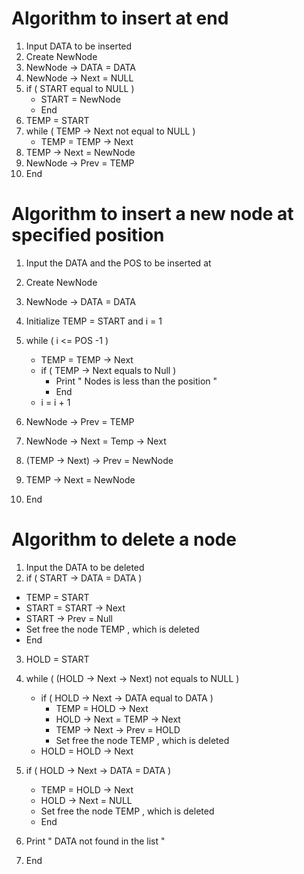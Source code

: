 
# Algorithm to insert at end

1. Input DATA to be inserted
2. Create NewNode
3. NewNode -> DATA = DATA
4. NewNode -> Next = NULL
5. if ( START equal to NULL )
    * START = NewNode
    * End
6. TEMP = START
7. while ( TEMP -> Next not equal to NULL )
   * TEMP = TEMP -> Next
8. TEMP -> Next = NewNode
9.  NewNode -> Prev = TEMP
10. End


# Algorithm to insert a new node at specified position

1. Input the DATA and the POS to be inserted at
2. Create NewNode
3. NewNode -> DATA = DATA
4. Initialize TEMP = START and i = 1 
5. while ( i <= POS -1 )
    * TEMP = TEMP -> Next
    * if ( TEMP -> Next equals to Null )
      * Print " Nodes is less than the position "
      * End 
    *  i = i + 1 

6. NewNode -> Prev = TEMP
7. NewNode -> Next = Temp -> Next
8. (TEMP -> Next) -> Prev = NewNode
9. TEMP -> Next = NewNode
10. End 


# Algorithm to delete a node 

1. Input the DATA to be deleted
2.  if ( START -> DATA = DATA )
   * TEMP = START
   * START = START -> Next
   * START -> Prev = Null
   * Set free the node TEMP , which is deleted
   * End

3. HOLD = START
4. while ( (HOLD -> Next -> Next) not equals to NULL )
    * if ( HOLD -> Next -> DATA equal to DATA )
        * TEMP = HOLD -> Next
        * HOLD -> Next = TEMP -> Next
        * TEMP -> Next -> Prev = HOLD
        * Set free the node TEMP , which is deleted
    * HOLD = HOLD -> Next

5. if ( HOLD -> Next -> DATA = DATA )
    * TEMP = HOLD -> Next
    * HOLD -> Next = NULL
    * Set free the node TEMP , which is deleted
    * End
   
6. Print " DATA not found in the list "
7. End